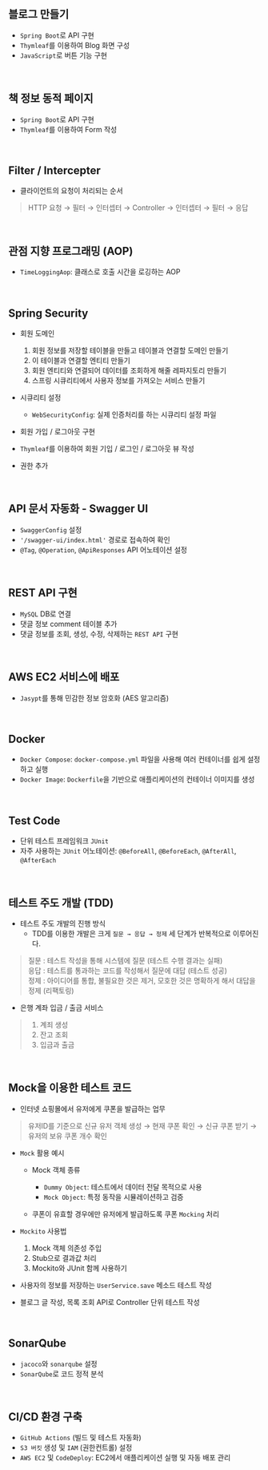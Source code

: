 ## 블로그 만들기

- `Spring Boot`로 API 구현
- `Thymleaf`를 이용하여 Blog 화면 구성
- `JavaScript`로 버튼 기능 구현

<br>

## 책 정보 동적 페이지

- `Spring Boot`로 API 구현
- `Thymleaf`를 이용하여 Form 작성

<br>

## Filter / Intercepter

- 클라이언트의 요청이 처리되는 순서

> HTTP 요청 → 필터 → 인터셉터 → Controller → 인터셉터 → 필터 → 응답

<br>

## 관점 지향 프로그래밍 (AOP)

- `TimeLoggingAop`: 클래스로 호출 시간을 로깅하는 AOP

<br>

## Spring Security

- 회원 도메인
  1. 회원 정보를 저장할 테이블을 만들고 테이블과 연결할 도메인 만들기
  2. 이 테이블과 연결할 엔티티 만들기
  3. 회원 엔티티와 연결되어 데이터를 조회하게 해줄 레파지토리 만들기
  4. 스프링 시큐리티에서 사용자 정보를 가져오는 서비스 만들기


- 시큐리티 설정
  - `WebSecurityConfig`: 실제 인증처리를 하는 시큐리티 설정 파일


- 회원 가입 / 로그아웃 구현
- `Thymleaf`를 이용하여 회원 기입 / 로그인 / 로그아웃 뷰 작성
- 권한 추가

<br>

## API 문서 자동화 - Swagger UI

- `SwaggerConfig` 설정
- `'/swagger-ui/index.html'` 경로로 접속하여 확인
- `@Tag`, `@Operation`, `@ApiResponses` API 어노테이션 설정

<br>

## REST API 구현

- `MySQL` DB로 연결
- 댓글 정보 comment 테이블 추가
- 댓글 정보를 조회, 생성, 수정, 삭제하는 `REST API` 구현

<br>

## AWS EC2 서비스에 배포

- `Jasypt`를 통해 민감한 정보 암호화 (AES 알고리즘)

<br>

## Docker

- `Docker Compose`: `docker-compose.yml` 파일을 사용해 여러 컨테이너를 쉽게 설정하고 실행
- `Docker Image`: `Dockerfile`을 기반으로 애플리케이션의 컨테이너 이미지를 생성

<br>

## Test Code

- 단위 테스트 프레임워크 `JUnit`
- 자주 사용하는 `JUnit` 어노테이션: `@BeforeAll`, `@BeforeEach`, `@AfterAll`, `@AfterEach`

<br>

## 테스트 주도 개발 (TDD)

- 테스트 주도 개발의 진행 방식
  - TDD를 이용한 개발은 크게 `질문 → 응답 → 정제` 세 단계가 반복적으로 이루어진다.

> 질문 : 테스트 작성을 통해 시스템에 질문 (테스트 수행 결과는 실패) <br>
> 응답 : 테스트를 통과하는 코드를 작성해서 질문에 대답 (테스트 성공) <br>
> 정제 : 아이디어를 통합, 불필요한 것은 제거, 모호한 것은 명확하게 해서 대답을 정제 (리팩토링)

- 은행 계좌 입금 / 출금 서비스

> 1. 계죄 생성
> 2. 잔고 조회
> 3. 입금과 출금

<br>

## Mock을 이용한 테스트 코드

- 인터넷 쇼핑몰에서 유저에게 쿠폰을 발급하는 업무

> 유저ID를 기준으로 신규 유저 객체 생성
  → 현재 쿠폰 확인
  → 신규 쿠폰 받기
  → 유저의 보유 쿠폰 개수 확인


- `Mock` 활용 예시 
  - Mock 객체 종류
    - `Dummy Object`: 테스트에서 데이터 전달 목적으로 사용
    - `Mock Object`: 특정 동작을 시뮬레이션하고 검증

  - 쿠폰이 유효할 경우에만 유저에게 발급하도록 쿠폰 `Mocking` 처리


- `Mockito` 사용법
  1. Mock 객체 의존성 주입
  2. Stub으로 결과값 처리
  3. Mockito와 JUnit 함께 사용하기


- 사용자의 정보를 저장하는 `UserService.save` 메소드 테스트 작성
- 블로그 글 작성, 목록 조회 API로 Controller 단위 테스트 작성

<br>

## SonarQube

- `jacoco`와 `sonarqube` 설정
- `SonarQube`로 코드 정적 분석

<br>

## CI/CD 환경 구축

- `GitHub Actions` (빌드 및 테스트 자동화)
- `S3 버킷` 생성 및 `IAM` (권한컨트롤) 설정
- `AWS EC2` 및 `CodeDeploy`: EC2에서 애플리케이션 실행 및 자동 배포 관리



